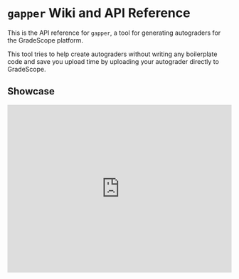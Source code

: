 # `gapper` Wiki and API Reference

This is the API reference for `gapper`, a tool for generating autograders for the GradeScope platform. 

This tool tries to help create autograders without writing any boilerplate code and save you upload time by uploading your autograder directly to GradeScope.

## Showcase
<div style="padding:75% 0 0 0;position:relative;"><iframe src="https://player.vimeo.com/video/884058503?badge=0&amp;autopause=0&amp;quality_selector=1&amp;player_id=0&amp;app_id=58479" frameborder="0" allow="autoplay; fullscreen; picture-in-picture" style="position:absolute;top:0;left:0;width:100%;height:100%;" title="all"></iframe></div><script src="https://player.vimeo.com/api/player.js"></script>
